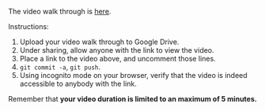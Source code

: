 
The video walk through is [here](https://drive.google.com/file/d/1wDjWhAED3Ryny6WnZw1rA85UrlaZcBWL/view?usp=sharing).


Instructions:

1. Upload your video walk through to Google Drive.
2. Under sharing, allow anyone with the link to view the video.
3. Place a link to the video above, and uncomment those lines.
4. `git commit -a`, `git push`.
5. Using incognito mode on your browser, verify that the video is indeed accessible to anybody with the link.

Remember that **your video duration is limited to an maximum of 5 minutes.**   
